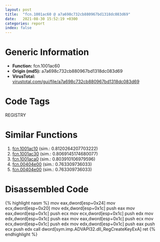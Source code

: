 ```yaml
---
layout: post
title:  "fcn.1001ac60 @ a7a698c732cb880967bd1318dc083d69"
date:   2021-08-30 15:52:19 +0300
categories: report
index: false
---
```


# Generic Information
- **Function:** fcn.1001ac60
- **Origin (md5):** a7a698c732cb880967bd1318dc083d69
- **VirusTotal:** [virustotal.com/gui/file/a7a698c732cb880967bd1318dc083d69][virustotal_ref]

# Code Tags
<span class="tag" id="REGISTRY">REGISTRY</span>


# Similar Functions

1. [fcn.1001ac10][similar_1_ref] (sim.: 0.8120264207703222)
2. [fcn.1001ac30][similar_2_ref] (sim.: 0.8069145174680077)
3. [fcn.1001aca0][similar_3_ref] (sim.: 0.803910106979596)
4. [fcn.00404e00][similar_4_ref] (sim.: 0.763309736033)
5. [fcn.00404e00][similar_5_ref] (sim.: 0.763309736033)


# Disassembled Code

{% highlight nasm %}
mov eax,dword[esp+0x24]
mov ecx,dword[esp+0x20]
mov edx,dword[esp+0x1c]
push eax
mov eax,dword[esp+0x1c]
push ecx
mov ecx,dword[esp+0x1c]
push edx
mov edx,dword[esp+0x1c]
push eax
mov eax,dword[esp+0x1c]
push ecx
mov ecx,dword[esp+0x1c]
push edx
mov edx,dword[esp+0x1c]
push eax
push ecx
push edx
call dword[sym.imp.ADVAPI32.dll_RegCreateKeyExA]
ret 
{% endhighlight %}


[similar_1_ref]: /report/fcn.1001ac10@a7a698c732cb880967bd1318dc083d69
[similar_2_ref]: /report/fcn.1001ac30@a7a698c732cb880967bd1318dc083d69
[similar_3_ref]: /report/fcn.1001aca0@a7a698c732cb880967bd1318dc083d69
[similar_4_ref]: /report/fcn.00404e00@56cd87aa2339510296a6c2526bbc75b7
[similar_5_ref]: /report/fcn.00404e00@c398239b28fba40957850413e73ec9b2
[virustotal_ref]: https://www.virustotal.com/gui/file/a7a698c732cb880967bd1318dc083d69